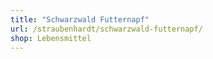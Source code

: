 ```yaml
---
title: "Schwarzwald Futternapf"
url: /straubenhardt/schwarzwald-futternapf/
shop: Lebensmittel
---
```

